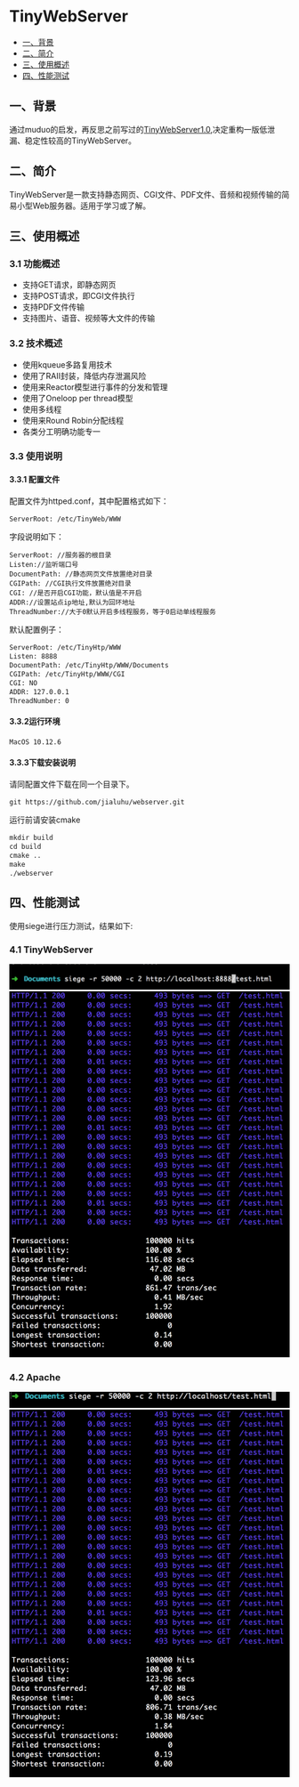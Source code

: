# TinyWebServer
* <a href="#1">一、背景 </a>
* <a href="#2">二、简介 </a>
* <a href="#3">三、使用概述 </a>
* <a href="#4">四、性能测试 </a>


## <a name="1">一、背景</a>
通过muduo的启发，再反思之前写过的[TinyWebServer1.0](https://blog.csdn.net/qq_36573828/article/details/82784425),决定重构一版低泄漏、稳定性较高的TinyWebServer。

## <a name="2">二、简介
TinyWebServer是一款支持静态网页、CGI文件、PDF文件、音频和视频传输的简易小型Web服务器。适用于学习或了解。

## <a name="3">三、使用概述
### 3.1 功能概述
- 支持GET请求，即静态网页
- 支持POST请求，即CGI文件执行
- 支持PDF文件传输
- 支持图片、语音、视频等大文件的传输

### 3.2 技术概述
- 使用kqueue多路复用技术
- 使用了RAII封装，降低内存泄漏风险
- 使用来Reactor模型进行事件的分发和管理
- 使用了Oneloop per thread模型
- 使用多线程
- 使用来Round Robin分配线程
- 各类分工明确功能专一

### 3.3 使用说明
#### 3.3.1 配置文件
配置文件为httped.conf，其中配置格式如下：
```
ServerRoot: /etc/TinyWeb/WWW
```
字段说明如下：

```
ServerRoot: //服务器的根目录
Listen://监听端口号
DocumentPath: //静态网页文件放置绝对目录
CGIPath: //CGI执行文件放置绝对目录
CGI: //是否开启CGI功能，默认值是不开启
ADDR://设置站点ip地址,默认为回环地址
ThreadNumber://大于0默认开启多线程服务，等于0启动单线程服务
``` 
默认配置例子：

```
ServerRoot: /etc/TinyHtp/WWW
Listen: 8888
DocumentPath: /etc/TinyHtp/WWW/Documents
CGIPath: /etc/TinyHtp/WWW/CGI
CGI: NO
ADDR: 127.0.0.1
ThreadNumber: 0
```
#### 3.3.2运行环境

```
MacOS 10.12.6
```

#### 3.3.3下载安装说明
请同配置文件下载在同一个目录下。

```
git https://github.com/jialuhu/webserver.git
```
运行前请安装cmake
```
mkdir build
cd build
cmake ..
make
./webserver
```
## <a name="4">四、性能测试
使用siege进行压力测试，结果如下:
### 4.1 TinyWebServer
![image](https://github.com/jialuhu/webserver/blob/master/doc/TinyWeb.png)
![image](https://github.com/jialuhu/webserver/blob/master/doc/TinyWeb_50000_2.png)

### 4.2 Apache
![image](https://github.com/jialuhu/webserver/blob/master/doc/Apache.png)
![image](https://github.com/jialuhu/webserver/blob/master/doc/apache_50000_2.png)


